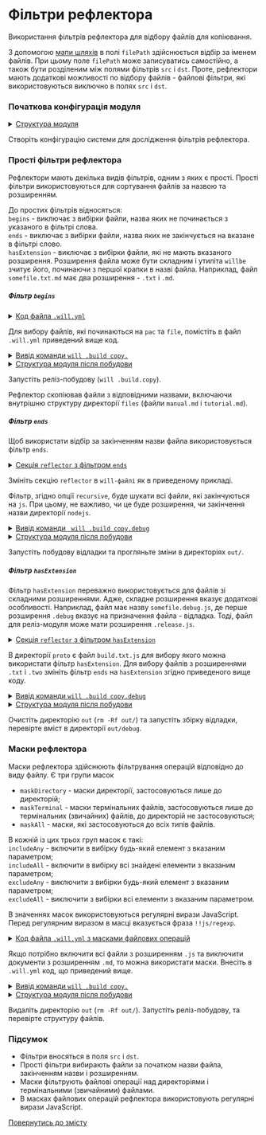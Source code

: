 # Фільтри рефлектора

Використання фільтрів рефлектора для відбору файлів для копіювання. 

З допомогою [мапи шляхів](ReflectorMapPaths.md#) в полі `filePath` здійснюється відбір за іменем файлів. При цьому поле `filePath` може записуватись самостійно, а також бути розділеним між полями фільтрів `src` i `dst`. Проте, рефлектори мають додаткові можливості по відбору файлів - файлові фільтри, які використовуються виключно в полях `src` i `dst`.  

### Початкова конфігурація модуля   

<details>
  <summary><u>Структура модуля</u></summary>

```
fileFilters
     ├── proto
     │     ├── proto.two
     │     │     └── script.js
     │     ├── files
     │     │     ├── manual.md
     │     │     └── tutorial.md
     │     ├── build.txt.js
     │     └── package.json   
     └── .will.yml       

```

</details>

Створіть конфігурацію системи для дослідження фільтрів рефлектора.  

### Прості фільтри рефлектора  

Рефлектори мають декілька видів фільтрів, одним з яких є прості. Прості фільтри використовуються для сортування файлів за назвою та розширенням.  

До простих фільтрів відносяться:  
`begins` - виключає з вибірки файли, назва яких не починається з указаного в фільтрі слова.  
`ends` - виключає з вибірки файли, назва яких не закінчується на вказане в фільтрі слово.  
`hasExtension` - виключає з вибірки файли, які не мають вказаного розширення. Розширення файла може бути складним і утиліта `willbe` зчитує його, починаючи з першої крапки в назві файла. Наприклад, файл `somefile.txt.md` має два розширення - `.txt` i `.md`.  

##### Фільтр `begins`

<details>
  <summary><u>Код файла <code>.will.yml</code></u></summary>

```yaml

about :
  name : filters
  description : "To use reflector filter"
  version : 0.0.1

path :

  in : '.'
  out : 'out'
  proto : './proto'
  out.debug :
    path : './out/debug'
    criterion :
      debug : 1
  out.release :
    path : './out/release'
    criterion :
      debug : 0

reflector :

  reflect.copy.:
    recursive: 2
    src:
      filePath: ./proto
      begins:
        - 'pac'
        - 'file'
    dst:
      filePath: path::out.*=1
    criterion:
      debug: [ 0,1 ]

step :

  reflect.copy :
    inherit : predefined.reflect
    reflector : reflect.*
    criterion :
       debug : [ 0,1 ]

build :

  copy :
    criterion :
      debug : [ 0,1 ]
    steps :
      - reflect.*

```

</details>

Для вибору файлів, які починаються на `pac` та `file`, помістіть в файл `.will.yml` приведений вище код. 

<details>
  <summary><u>Вивід команди <code>will .build copy.</code></u></summary>

```
[user@user ~]$ will .build copy.
...
 Building copy.
   + reflect.copy. reflected 5 files /path_to_file/ : out/release <- proto in 0.416s
  Built copy. in 0.463s

```

</details>
<details>
  <summary><u>Структура модуля після побудови</u></summary>

```
fileFilters
     ├── proto
     │     ├── proto.two
     │     │     └── script.js
     │     ├── files
     │     │     ├── manual.md
     │     │     └── tutorial.md
     │     ├── build.txt.js
     │     └── package.json  
     ├── out
     │     └── release
     │            ├── files
     │            │     ├── manual.md
     │            │     └── tutorial.md
     │            └── package.json  
     └── .will.yml       

```

</details>

Запустіть реліз-побудову (`will .build.copy`).

Рефлектор скопіював файли з відповідними назвами, включаючи внутрішню структуру директорії `files` (файли `manual.md` i `tutorial.md`).  

##### Фільтр `ends`

Щоб використати відбір за закінченням назви файла використовується фільтр `ends`.    

<details>
  <summary><u>Секція <code>reflector</code> з фільтром <code>ends</code></u></summary>

```yaml
reflector :

  reflect.copy.:
    recursive: 2
    src:
      filePath: ./proto
      ends: 'js'
    dst:
      filePath: path::out.*=1
    criterion:
      debug: [ 0,1 ]

```

</details>

Змініть секцію `reflector` в `will-файлі` як в приведеному прикладі. 

Фільтр, згідно опції `recursive`, буде шукати всі файли, які закінчуються на `js`. При цьому, не важливо, чи це буде розширення, чи закінчення назви директорії `nodejs`.   

<details>
  <summary><u>Вивід команди <code> will .build copy.debug</code></u></summary>

```
[user@user ~]$ will .build copy.debug
...
 Building copy.debug
   + reflect.copy. reflected 4 files /path_to_file/ : out/debug <- proto in 0.316s
  Built copy. in 0.463s

```

</details>
<details>
  <summary><u>Структура модуля після побудови</u></summary>

```
fileFilters
     ├── proto
     │     ├── proto.two
     │     │     └── script.js
     │     ├── files
     │     │     ├── manual.md
     │     │     └── tutorial.md
     │     ├── build.txt.js
     │     └── package.json  
     ├── out
     │     ├── release
     │     └── debug
     │           ├── build.txt.js
     │           └── proto.two
     │                   └── script.js
     └── .will.yml       

```

</details>

Запустіть побудову відладки та прогляньте зміни в директоріях `out/`.

##### Фільтр `hasExtension`  

Фільтр `hasExtension` переважно використовується для файлів зі складними розширеннями. Адже, складне розширення вказує додаткові особливості. Наприклад, файл має назву `somefile.debug.js`, де перше розширення `.debug` вказує на призначення файла - відладка. Тоді, файл для реліз-модуля може мати розширення `.release.js`.  

<details>
  <summary><u>Секція <code>reflector</code> з фільтром <code>hasExtension</code></u></summary>

```yaml
reflector :

  reflect.copy.:
    recursive: 2
    src:
      filePath: ./proto
      hasExtension:
         - 'txt'
         - 'two'
    dst:
      filePath: path::out.*=1
    criterion:
      debug: [ 0,1 ]

```

</details>

В директорії `proto` є файл `build.txt.js` для вибору якого можна використати фільтр `hasExtension`. Для вибору файлів з розширеннями `.txt` i `.two` змініть фільтр `ends` на `hasExtension` згідно приведеного вище коду.   

<details>
  <summary><u>Вивід команди <code>will .build copy.debug</code></u></summary>

```
[user@user ~]$ will .build copy.debug
...
 Building copy.
   + reflect.copy. reflected 4 files /path_to_file/ : out/release <- proto in 0.342s
  Built copy. in 0.384s

```

</details>
<details>
  <summary><u>Структура модуля після побудови</u></summary>

```
fileFilters
     ├── proto
     │     ├── proto.two
     │     │     └── script.js
     │     ├── files
     │     │     ├── manual.md
     │     │     └── tutorial.md
     │     ├── build.txt.js
     │     └── package.json  
     ├── out
     │     └── debug
     │           ├── build.txt.js
     │           └── proto.two
     │                   └── script.js 
     └── .will.yml       

```

</details>

Очистіть директорію `out` (`rm -Rf out/`) та запустіть збірку відладки, перевірте вміст в директорії `out/debug`.

### Маски рефлектора

Маски рефлектора здійснюють фільтрування операцій відповідно до виду файлу. Є три групи масок
- `maskDirectory` - маски директорії, застосовуються лише до директорій;  
- `maskTerminal` - маски термінальних файлів, застосовуються лише до термінальних (звичайних) файлів, до директорій не застосовуються;
- `maskAll` - маски, які застосовуються до всіх типів файлів.

В кожній із цих трьох груп масок є такі:  
`includeAny` - включити в вибірку будь-який елемент з вказаним параметром;  
`includeAll` - включити в вибірку всі знайдені елементи з вказаним параметром;  
`excludeAny` - виключити з вибірки будь-який елемент з вказаним параметром;  
`excludeAll` - виключити з вибірки всі елементи з вказаним параметром.  

В значеннях масок використовуються регулярні вирази JavaScript. Перед регулярним виразом в масці вказується фраза `!!js/regexp`.    

<details>
  <summary><u>Код файла <code>.will.yml</code> з масками файлових операцій</u></summary>

```yaml
about :
  name : maskFilter
  description : "To use reflector filter"
  version : 0.0.1

path :

  in : '.'
  out : 'out'
  proto : './proto'
  out.debug :
    path : './out/debug'
    criterion :
      debug : 1
  out.release :
    path : './out/release'
    criterion :
      debug : 0

reflector :

  reflect.copy.:
    recursive: 2
    src:
      filePath: ./proto
      maskAll:
        excludeAll:
           - !!js/regexp '/\.md$/'
        includeAll:
           - !!js/regexp '/\.js$/'
    dst:
       filePath: path::out.*=1
    criterion:
      debug: [ 0,1 ]

step :

  reflect.copy :
    inherit : predefined.reflect
    reflector : reflect.*
    criterion :
       debug : [ 0,1 ]

build :

  copy :
    criterion :
      debug : [ 0,1 ]
    steps :
      - reflect.*

```

</details>

Якщо потрібно включити всі файли з розширенням `.js` та виключити документи з розширенням `.md`, то можна використати маски. Внесіть в `.will.yml` код, що приведений вище.    

<details>
  <summary><u>Вивід команди <code>will .build copy.</code></u></summary>

```
[user@user ~]$ will .build copy.
...
 Building copy.
   + reflect.copy. reflected 4 files /path_to_file/ : out/release <- proto in 0.390s
  Built copy. in 0.440s

```

</details>
<details>
  <summary><u>Структура модуля після побудови</u></summary>

```
fileFilters
     ├── proto
     │     ├── proto.two
     │     │     └── script.js
     │     ├── files
     │     │     ├── manual.md
     │     │     └── tutorial.md
     │     ├── build.txt.js
     │     └── package.json  
     ├── out
     │     └── release
     │            ├── proto.two
     │            │     └── script.js
     │            └── build.txt.js  
     └── .will.yml       

```

</details>

Видаліть директорію `out` (`rm -Rf out/`). Запустіть реліз-побудову, та перевірте структуру файлів.

### Підсумок

- Фільтри вносяться в поля `src` і `dst`.   
- Прості фільтри вибирають файли за початком назви файла, закінченням назви і розширенням.   
- Маски фільтрують файлові операції над директоріями і термінальними (звичайними) файлами.    
- В масках файлових операцій рефлектора використовують регулярні вирази JavaScript.  

[Повернутись до змісту](../README.md#tutorials)
